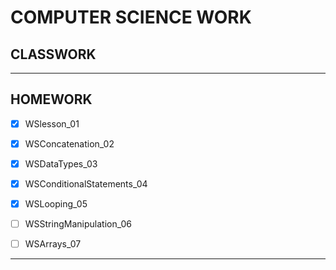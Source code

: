 # COMPUTER SCIENCE WORK

## CLASSWORK


---
## HOMEWORK

- [x] WSlesson_01
- [x] WSConcatenation_02
- [x] WSDataTypes_03
- [x] WSConditionalStatements_04
- [x] WSLooping_05
- [ ] WSStringManipulation_06
- [ ] WSArrays_07


---
